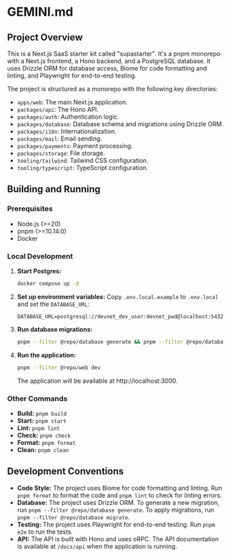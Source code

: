 # GEMINI.md

## Project Overview

This is a Next.js SaaS starter kit called "supastarter". It's a pnpm monorepo with a Next.js frontend, a Hono backend, and a PostgreSQL database. It uses Drizzle ORM for database access, Biome for code formatting and linting, and Playwright for end-to-end testing.

The project is structured as a monorepo with the following key directories:

*   `apps/web`: The main Next.js application.
*   `packages/api`: The Hono API.
*   `packages/auth`: Authentication logic.
*   `packages/database`: Database schema and migrations using Drizzle ORM.
*   `packages/i18n`: Internationalization.
*   `packages/mail`: Email sending.
*   `packages/payments`: Payment processing.
*   `packages/storage`: File storage.
*   `tooling/tailwind`: Tailwind CSS configuration.
*   `tooling/typescript`: TypeScript configuration.

## Building and Running

### Prerequisites

*   Node.js (>=20)
*   pnpm (>=10.14.0)
*   Docker

### Local Development

1.  **Start Postgres:**
    ```bash
    docker compose up -d
    ```
2.  **Set up environment variables:**
    Copy `.env.local.example` to `.env.local` and set the `DATABASE_URL`:
    ```
    DATABASE_URL=postgresql://devnet_dev_user:devnet_pwd@localhost:5432/devnet_dev_db
    ```
3.  **Run database migrations:**
    ```bash
    pnpm --filter @repo/database generate && pnpm --filter @repo/database migrate
    ```
4.  **Run the application:**
    ```bash
    pnpm --filter @repo/web dev
    ```
    The application will be available at http://localhost:3000.

### Other Commands

*   **Build:** `pnpm build`
*   **Start:** `pnpm start`
*   **Lint:** `pnpm lint`
*   **Check:** `pnpm check`
*   **Format:** `pnpm format`
*   **Clean:** `pnpm clean`

## Development Conventions

*   **Code Style:** The project uses Biome for code formatting and linting. Run `pnpm format` to format the code and `pnpm lint` to check for linting errors.
*   **Database:** The project uses Drizzle ORM. To generate a new migration, run `pnpm --filter @repo/database generate`. To apply migrations, run `pnpm --filter @repo/database migrate`.
*   **Testing:** The project uses Playwright for end-to-end testing. Run `pnpm e2e` to run the tests.
*   **API:** The API is built with Hono and uses oRPC. The API documentation is available at `/docs/api` when the application is running.
